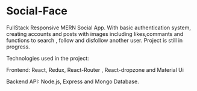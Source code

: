 # Social-Face

FullStack Responsive MERN Social App. With basic authentication system, creating accounts and posts with images including likes,commants and functions to search , follow and disfollow another user. Project is still in progress.

Technologies used in the project:

Frontend: React, Redux, React-Router , React-dropzone and Material Ui

Backend API: Node.js, Express and Mongo Database.
